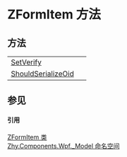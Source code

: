 # ZFormItem 方法




## 方法
<table>
<tr>
<td><a href="M_Zhy_Components_Wpf__Model_ZFormItem_SetVerify.md">SetVerify</a></td>
<td> </td></tr>
<tr>
<td><a href="M_Zhy_Components_Wpf__Model_ZFormItem_ShouldSerializeOid.md">ShouldSerializeOid</a></td>
<td> </td></tr>
</table>

## 参见


#### 引用
<a href="T_Zhy_Components_Wpf__Model_ZFormItem.md">ZFormItem 类</a>  
<a href="N_Zhy_Components_Wpf__Model.md">Zhy.Components.Wpf._Model 命名空间</a>  
